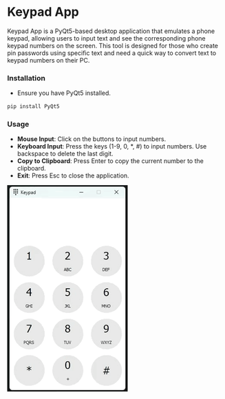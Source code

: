 # Keypad App

Keypad App is a PyQt5-based desktop application that emulates a phone keypad, allowing users to input text and see the corresponding phone keypad numbers on the screen. This tool is designed for those who create pin passwords using specific text and need a quick way to convert text to keypad numbers on their PC.

### Installation

- Ensure you have PyQt5 installed.
```bash
pip install PyQt5
```

### Usage

- **Mouse Input**: Click on the buttons to input numbers.
- **Keyboard Input**: Press the keys (1-9, 0, *, #) to input numbers. Use backspace to delete the last digit.
- **Copy to Clipboard**: Press Enter to copy the current number to the clipboard.
- **Exit**: Press Esc to close the application.


![Demo Video](https://raw.githubusercontent.com/Benediximuss/keypad-app/main/media/app.gif)
